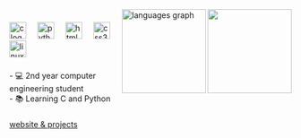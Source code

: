 <img align="right" height="150" src="https://64.media.tumblr.com/74f5100f2299bc55f01d788c13ed7c4b/tumblr_nqtnre7Fj51uum06fo1_500.gif" />
<img align="right" src="https://github-readme-stats.vercel.app/api/top-langs?username=ivnmansi&locale=en&hide_title=false&layout=compact&card_width=320&langs_count=5&theme=rose_pine&hide_border=true&order=2" height="150" alt="languages graph" />

###

<div align="left">
  <img src="https://cdn.jsdelivr.net/gh/devicons/devicon/icons/c/c-original.svg" height="30" alt="c logo"  />
  <img width="12" />
  <img src="https://cdn.jsdelivr.net/gh/devicons/devicon/icons/python/python-original.svg" height="30" alt="python logo"  />
  <img width="12" />
  <img src="https://cdn.jsdelivr.net/gh/devicons/devicon/icons/html5/html5-original.svg" height="30" alt="html5 logo"  />
  <img width="12" />
  <img src="https://cdn.jsdelivr.net/gh/devicons/devicon/icons/css3/css3-original.svg" height="30" alt="css3 logo"  />
  <img width="12" />
  <img src="https://cdn.jsdelivr.net/gh/devicons/devicon/icons/linux/linux-original.svg" height="30" alt="linux logo"  />
</div>

###

<p align="left">- 💻 2nd year computer engineering student<br>- 📚 Learning C and Python</p>

###

<div align="left">
  <a href="https://ivnmansi.github.io">website & projects</a>
</div>

###

<br clear="both">


###

